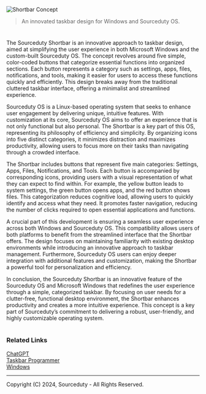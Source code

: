 ![Shortbar Concept](https://github.com/user-attachments/assets/d855d2ee-20e4-4408-97ea-a67070c31eb4)

> An innovated taskbar design for Windows and Sourceduty OS.

#

The Sourceduty Shortbar is an innovative approach to taskbar design, aimed at simplifying the user experience in both Microsoft Windows and the custom-built Sourceduty OS. The concept revolves around five simple, color-coded buttons that categorize essential functions into organized sections. Each button represents a category such as settings, apps, files, notifications, and tools, making it easier for users to access these functions quickly and efficiently. This design breaks away from the traditional cluttered taskbar interface, offering a minimalist and streamlined experience.

Sourceduty OS is a Linux-based operating system that seeks to enhance user engagement by delivering unique, intuitive features. With customization at its core, Sourceduty OS aims to offer an experience that is not only functional but also personal. The Shortbar is a key part of this OS, representing its philosophy of efficiency and simplicity. By organizing icons into five distinct categories, it minimizes distraction and maximizes productivity, allowing users to focus more on their tasks than navigating through a crowded interface.

The Shortbar includes buttons that represent five main categories: Settings, Apps, Files, Notifications, and Tools. Each button is accompanied by corresponding icons, providing users with a visual representation of what they can expect to find within. For example, the yellow button leads to system settings, the green button opens apps, and the red button shows files. This categorization reduces cognitive load, allowing users to quickly identify and access what they need. It promotes faster navigation, reducing the number of clicks required to open essential applications and functions.

A crucial part of this development is ensuring a seamless user experience across both Windows and Sourceduty OS. This compatibility allows users of both platforms to benefit from the streamlined interface that the Shortbar offers. The design focuses on maintaining familiarity with existing desktop environments while introducing an innovative approach to taskbar management. Furthermore, Sourceduty OS users can enjoy deeper integration with additional features and customization, making the Shortbar a powerful tool for personalization and efficiency.

In conclusion, the Sourceduty Shortbar is an innovative feature of the Sourceduty OS and Microsoft Windows that redefines the user experience through a simple, categorized taskbar. By focusing on user needs for a clutter-free, functional desktop environment, the Shortbar enhances productivity and creates a more intuitive experience. This concept is a key part of Sourceduty’s commitment to delivering a robust, user-friendly, and highly customizable operating system.

#
### Related Links

[ChatGPT](https://github.com/sourceduty/ChatGPT)
<br>
[Taskbar Programmer](https://github.com/sourceduty/Taskbar_Programmer)
<br>
[Windows](https://github.com/sourceduty/Windows)

***
Copyright (C) 2024, Sourceduty - All Rights Reserved.
